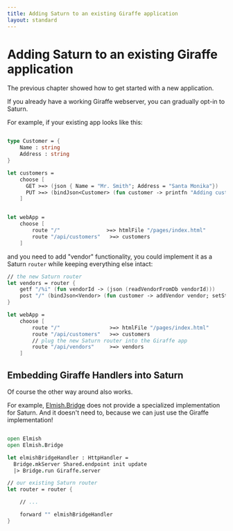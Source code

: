 ```yaml
---
title: Adding Saturn to an existing Giraffe application
layout: standard
---
```


# Adding Saturn to an existing Giraffe application

The previous chapter showed how to get started with a new application.

If you already have a working Giraffe webserver, you can gradually opt-in to Saturn.

For example, if your existing app looks like this:

```fsharp

type Customer = {
    Name : string
    Address : string
}

let customers =
    choose [
      GET >=> (json { Name = "Mr. Smith"; Address = "Santa Monika"})
      PUT >=> (bindJson<Customer> (fun customer -> printfn "Adding customer %A" customer; setStatusCode 200))
    ]


let webApp =
    choose [
        route "/"               >=> htmlFile "/pages/index.html"
        route "/api/customers"   >=> customers
    ]
```

and you need to add "vendor" functionality, you could implement it as a Saturn ``router`` while keeping everything else intact:


```fsharp
// the new Saturn router
let vendors = router {
    getf "/%i" (fun vendorId -> (json (readVendorFromDb vendorId)))
    post "/" (bindJson<Vendor> (fun customer -> addVendor vendor; setStatusCode 200))
}

let webApp =
    choose [
        route "/"                >=> htmlFile "/pages/index.html"
        route "/api/customers"   >=> customers
        // plug the new Saturn router into the Giraffe app
        route "/api/vendors"     >=> vendors
    ]
```

## Embedding Giraffe Handlers into Saturn

Of course the other way around also works.

For example, [Elmish.Bridge](https://github.com/Nhowka/Elmish.Bridge) does not provide a specialized implementation for Saturn. And it doesn't need to, because we can just use the Giraffe implementation!

```fsharp

open Elmish
open Elmish.Bridge

let elmishBridgeHandler : HttpHandler =
  Bridge.mkServer Shared.endpoint init update
  |> Bridge.run Giraffe.server

// our existing Saturn router
let router = router {

    // ...

    forward "" elmishBridgeHandler
}
```
